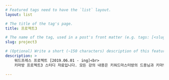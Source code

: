 ```yaml
---
# Featured tags need to have the `list` layout.
layout: list

# The title of the tag's page.
title: 프로젝트3

# The name of the tag, used in a post's front matter (e.g. tags: [<slug>]).
slug: project3

# (Optional) Write a short (~150 characters) description of this featured tag.
description: >
    워드프레스 프로젝트 [2019.06.01 - ing]<br>
    키마방 프로젝트3 스터디 자료입니다. 모든 강의 내용은 키워드마스터방의 드용님과 키마님으로부터 제공됩니다.

---
```

